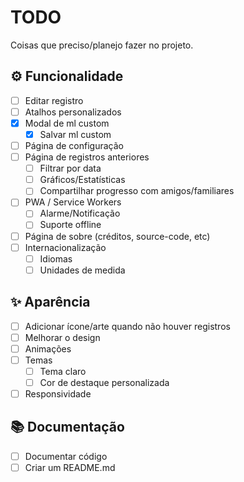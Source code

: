 # TODO

Coisas que preciso/planejo fazer no projeto.

## ⚙ Funcionalidade

-   [ ] Editar registro
-   [ ] Atalhos personalizados
-   [x] Modal de ml custom
    -   [x] Salvar ml custom
-   [ ] Página de configuração
-   [ ] Página de registros anteriores
    -   [ ] Filtrar por data
    -   [ ] Gráficos/Estatísticas
    -   [ ] Compartilhar progresso com amigos/familiares
-   [ ] PWA / Service Workers
    -   [ ] Alarme/Notificação
    -   [ ] Suporte offline
-   [ ] Página de sobre (créditos, source-code, etc)
-   [ ] Internacionalização
    -   [ ] Idiomas
    -   [ ] Unidades de medida

## ✨ Aparência

-   [ ] Adicionar ícone/arte quando não houver registros
-   [ ] Melhorar o design
-   [ ] Animações
-   [ ] Temas
    -   [ ] Tema claro
    -   [ ] Cor de destaque personalizada
-   [ ] Responsividade

## 📚 Documentação

-   [ ] Documentar código
-   [ ] Criar um README.md

